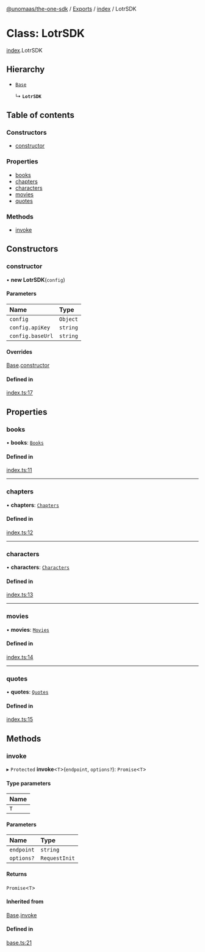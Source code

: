 [@unomaas/the-one-sdk](../README.md) / [Exports](../modules.md) / [index](../modules/index.md) / LotrSDK

# Class: LotrSDK

[index](../modules/index.md).LotrSDK

## Hierarchy

- [`Base`](base.Base.md)

  ↳ **`LotrSDK`**

## Table of contents

### Constructors

- [constructor](index.LotrSDK.md#constructor)

### Properties

- [books](index.LotrSDK.md#books)
- [chapters](index.LotrSDK.md#chapters)
- [characters](index.LotrSDK.md#characters)
- [movies](index.LotrSDK.md#movies)
- [quotes](index.LotrSDK.md#quotes)

### Methods

- [invoke](index.LotrSDK.md#invoke)

## Constructors

### constructor

• **new LotrSDK**(`config`)

#### Parameters

| Name | Type |
| :------ | :------ |
| `config` | `Object` |
| `config.apiKey` | `string` |
| `config.baseUrl` | `string` |

#### Overrides

[Base](base.Base.md).[constructor](base.Base.md#constructor)

#### Defined in

[index.ts:17](https://github.com/hatchways-community/99659d2d3c9f461e87d7a6dd57ac5dbe/blob/49d789f/src/index.ts#L17)

## Properties

### books

• **books**: [`Books`](books.Books.md)

#### Defined in

[index.ts:11](https://github.com/hatchways-community/99659d2d3c9f461e87d7a6dd57ac5dbe/blob/49d789f/src/index.ts#L11)

___

### chapters

• **chapters**: [`Chapters`](chapters.Chapters.md)

#### Defined in

[index.ts:12](https://github.com/hatchways-community/99659d2d3c9f461e87d7a6dd57ac5dbe/blob/49d789f/src/index.ts#L12)

___

### characters

• **characters**: [`Characters`](characters.Characters.md)

#### Defined in

[index.ts:13](https://github.com/hatchways-community/99659d2d3c9f461e87d7a6dd57ac5dbe/blob/49d789f/src/index.ts#L13)

___

### movies

• **movies**: [`Movies`](movies.Movies.md)

#### Defined in

[index.ts:14](https://github.com/hatchways-community/99659d2d3c9f461e87d7a6dd57ac5dbe/blob/49d789f/src/index.ts#L14)

___

### quotes

• **quotes**: [`Quotes`](quotes.Quotes.md)

#### Defined in

[index.ts:15](https://github.com/hatchways-community/99659d2d3c9f461e87d7a6dd57ac5dbe/blob/49d789f/src/index.ts#L15)

## Methods

### invoke

▸ `Protected` **invoke**<`T`\>(`endpoint`, `options?`): `Promise`<`T`\>

#### Type parameters

| Name |
| :------ |
| `T` |

#### Parameters

| Name | Type |
| :------ | :------ |
| `endpoint` | `string` |
| `options?` | `RequestInit` |

#### Returns

`Promise`<`T`\>

#### Inherited from

[Base](base.Base.md).[invoke](base.Base.md#invoke)

#### Defined in

[base.ts:21](https://github.com/hatchways-community/99659d2d3c9f461e87d7a6dd57ac5dbe/blob/49d789f/src/base.ts#L21)
